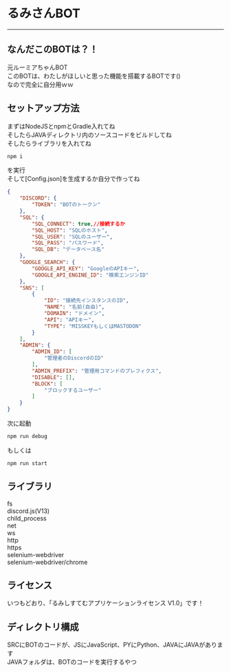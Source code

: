 # るみさんBOT

---

## なんだこのBOTは？！

元ルーミアちゃんBOT<BR>
このBOTは、わたしがほしいと思った機能を搭載するBOTです()<BR>
なので完全に自分用ｗｗ<BR>

## セットアップ方法

まずはNodeJSとnpmとGradle入れてね<BR>
そしたらJAVAディレクトリ内のソースコードをビルドしてね<BR>
そしたらライブラリを入れてね<BR>
```sh
npm i
```
を実行<BR>
そして[Config.json]を生成するか自分で作ってね<BR>

```json
{
	"DISCORD": {
		"TOKEN": "BOTのトークン"
	},
	"SQL": {
		"SQL_CONNECT": true,//接続するか
		"SQL_HOST": "SQLのホスト",
		"SQL_USER": "SQLのユーザー",
		"SQL_PASS": "パスワード",
		"SQL_DB": "データベース名"
	},
	"GOOGLE_SEARCH": {
		"GOOGLE_API_KEY": "GoogleのAPIキー",
		"GOOGLE_API_ENGINE_ID": "検索エンジンID"
	},
	"SNS": [
		{
			"ID": "接続先インスタンスのID",
			"NAME": "名前(自由)",
			"DOMAIN": "ドメイン",
			"API": "APIキー",
			"TYPE": "MISSKEYもしくはMASTODON"
		}
	],
	"ADMIN": {
		"ADMIN_ID": [
			"管理者のDiscordのID"
		],
		"ADMIN_PREFIX": "管理用コマンドのプレフィクス",
		"DISABLE": [],
		"BLOCK": [
			"ブロックするユーザー"
		]
	}
}
```

次に起動<BR>
```sh
npm run debug
```
もしくは
```sh
npm run start
```

## ライブラリ

fs<BR>
discord.js(V13)<BR>
child_process<BR>
net<BR>
ws<BR>
http<BR>
https<BR>
selenium-webdriver<BR>
selenium-webdriver/chrome<BR>

## ライセンス

いつもどおり、「るみしすてむアプリケーションライセンス V1.0」です！

## ディレクトリ構成

SRCにBOTのコードが、JSにJavaScript、PYにPython、JAVAにJAVAがあります<BR>
JAVAフォルダは、BOTのコードを実行するやつ